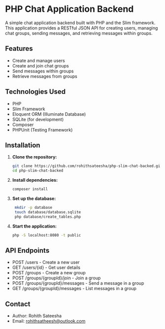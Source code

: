 # PHP Chat Application Backend

A simple chat application backend built with PHP and the Slim framework. This application provides a RESTful JSON API for creating users, managing chat groups, sending messages, and retrieving messages within groups.

## Features

- Create and manage users
- Create and join chat groups
- Send messages within groups
- Retrieve messages from groups

## Technologies Used

- PHP
- Slim Framework
- Eloquent ORM (Illuminate Database)
- SQLite (for development)
- Composer
- PHPUnit (Testing Framework)

## Installation

1. **Clone the repository:**

   ```bash
   git clone https://github.com/rohithsateesha/php-slim-chat-backed.git
   cd php-slim-chat-backed
2. **Install dependencies:**

   ```bash
   composer install
3. **Set up the database:**

   ```bash
    mkdir -p database
    touch database/database.sqlite
    php database/create_tables.php

4. **Start the application:**

   ```bash
   php -S localhost:8080 -t public

## API Endpoints
 - POST /users - Create a new user
 - GET /users/{id} - Get user details
 - POST /groups - Create a new group
 - POST /groups/{groupId}/join - Join a group
 - POST /groups/{groupId}/messages - Send a message in a group
 - GET /groups/{groupId}/messages - List messages in a group

## Contact

 - Author:  Rohith Sateesha
 - Email: rohithsatheesh@outlook.com
